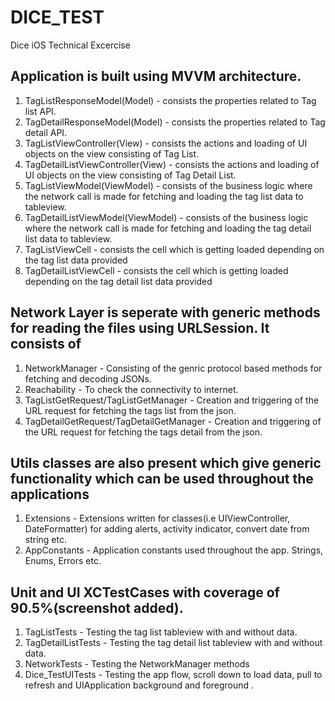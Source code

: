# DICE_TEST
Dice iOS Technical Excercise

## Application is built using MVVM architecture.

1. TagListResponseModel(Model) - consists the properties related to Tag list API.
2. TagDetailResponseModel(Model) - consists the properties related to Tag detail API.
3. TagListViewController(View) - consists the actions and loading of UI objects on the view consisting of Tag List.
4. TagDetailListViewController(View) - consists the actions and loading of UI objects on the view consisting of Tag Detail List.
5. TagListViewModel(ViewModel) - consists of the business logic where the network call is made for fetching and loading the tag list data to tableview.
6. TagDetailListViewModel(ViewModel) - consists of the business logic where the network call is made for fetching and loading the tag detail list data to tableview.
7. TagListViewCell - consists the cell which is getting loaded depending on the tag list data provided
8. TagDetailListViewCell - consists the cell which is getting loaded depending on the tag detail list data provided


## Network Layer is seperate with generic methods for reading the files using URLSession. It consists of 

1. NetworkManager - Consisting of the genric protocol based methods for fetching and decoding JSONs.
2. Reachability - To check the connectivity to internet.
3. TagListGetRequest/TagListGetManager - Creation and triggering of the URL request for fetching the tags list from the json.
4. TagDetailGetRequest/TagDetailGetManager - Creation and triggering of the URL request for fetching the tags detail from the json.


## Utils classes are also present which give generic functionality which can be used throughout the applications

1. Extensions - Extensions written for classes(i.e UIViewController, DateFormatter) for adding alerts, activity indicator, convert date from string etc.
2. AppConstants - Application constants used throughout the app. Strings, Enums, Errors etc.


## Unit and UI XCTestCases with coverage of 90.5%(screenshot added).

1. TagListTests - Testing the tag list tableview with and without data.
2. TagDetailListTests - Testing the tag detail list tableview with and without data.
3. NetworkTests - Testing the NetworkManager methods
4. Dice_TestUITests - Testing the app flow, scroll down to load data, pull to refresh and UIApplication background and foreground .
